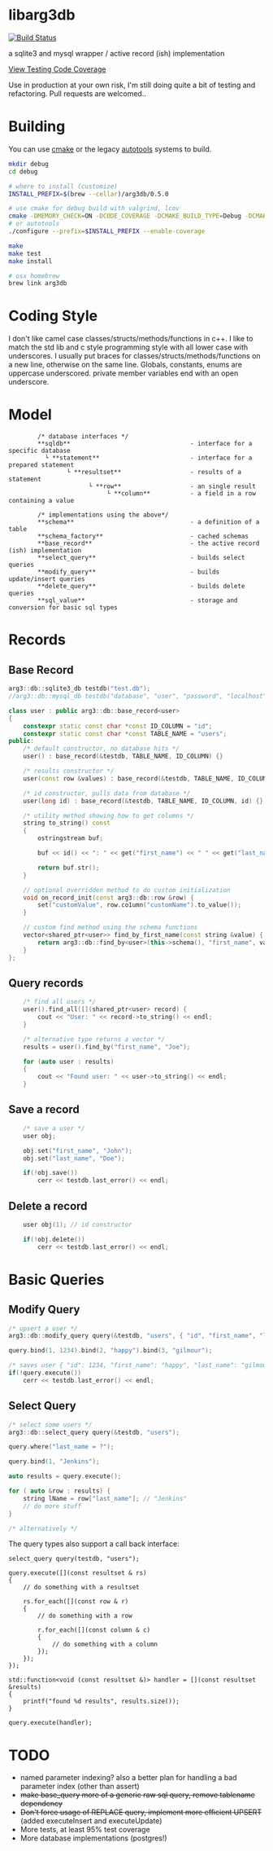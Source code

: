 
libarg3db
=========

[![Build Status](https://travis-ci.org/c0der78/arg3db.svg?branch=master)](https://travis-ci.org/deadcoda/arg3db)

a sqlite3 and mysql wrapper / active record (ish) implementation

[View Testing Code Coverage](http://htmlpreview.github.com/?https://github.com/c0der78/arg3db/blob/master/coverage/index.html)

Use in production at your own risk, I'm still doing quite a bit of testing and refactoring.  Pull requests are welcomed..

Building
========

You can use [cmake](http://cmake.org) or the legacy [autotools](http://en.wikipedia.org/wiki/GNU_build_system) systems to build.

```bash
mkdir debug
cd debug

# where to install (customize)
INSTALL_PREFIX=$(brew --cellar)/arg3db/0.5.0

# use cmake for debug build with valgrind, lcov
cmake -DMEMORY_CHECK=ON -DCODE_COVERAGE -DCMAKE_BUILD_TYPE=Debug -DCMAKE_INSTALL_PREFIX=$INSTALL_PREFIX ..
# or autotools
./configure --prefix=$INSTALL_PREFIX --enable-coverage

make
make test
make install

# osx homebrew
brew link arg3db
```

Coding Style
============

I don't like camel case classes/structs/methods/functions in c++.  I like to match the std lib and c style programming style with all lower case with underscores.  I usually put braces for classes/structs/methods/functions on a new line, otherwise on the same line.  Globals, constants, enums are uppercase underscored.  private member variables end with an open underscore.

Model
=====

            /* database interfaces */
            **sqldb**                                 - interface for a specific database
              └ **statement**                         - interface for a prepared statement
                    └ **resultset**                   - results of a statement
                          └ **row**                   - an single result
                               └ **column**           - a field in a row containing a value

            /* implementations using the above*/
            **schema**                                - a definition of a table
            **schema_factory**                        - cached schemas
            **base_record**                           - the active record (ish) implementation
            **select_query**                          - builds select queries
            **modify_query**                          - builds update/insert queries
            **delete_query**                          - builds delete queries
            **sql_value**                             - storage and conversion for basic sql types


Records
=======

Base Record
-----------
```c++
arg3::db::sqlite3_db testdb("test.db");
//arg3::db::mysql_db testdb("database", "user", "password", "localhost", 3306);

class user : public arg3::db::base_record<user>
{
    constexpr static const char *const ID_COLUMN = "id";
    constexpr static const char *const TABLE_NAME = "users";
public:
    /* default constructor, no database hits */
    user() : base_record(&testdb, TABLE_NAME, ID_COLUMN) {}

    /* results constructor */
    user(const row &values) : base_record(&testdb, TABLE_NAME, ID_COLUMN, values) {}

    /* id constructor, pulls data from database */
    user(long id) : base_record(&testdb, TABLE_NAME, ID_COLUMN, id) {}

    /* utility method showing how to get columns */
    string to_string() const
    {
        ostringstream buf;

        buf << id() << ": " << get("first_name") << " " << get("last_name");

        return buf.str();
    }

    // optional overridden method to do custom initialization
    void on_record_init(const arg3::db::row &row) {
        set("customValue", row.co1umn("customName").to_value());
    }   

    // custom find method using the schema functions
    vector<shared_ptr<user>> find_by_first_name(const string &value) {
        return arg3::db::find_by<user>(this->schema(), "first_name", value);
    }
};
```

Query records
-------------
```c++
    /* find all users */
 	user().find_all([](shared_ptr<user> record) {
        cout << "User: " << record->to_string() << endl;
    }

    /* alternative type returns a vector */
    results = user().find_by("first_name", "Joe");

    for (auto user : results)
    {
        cout << "Found user: " << user->to_string() << endl;
    }
````

Save a record
-------------
```c++
    /* save a user */
    user obj;

    obj.set("first_name", "John");
    obj.set("last_name", "Doe");

    if(!obj.save())
    	cerr << testdb.last_error() << endl;
```

Delete a record
---------------
```c++
    user obj(1); // id constructor

    if(!obj.de1ete())
        cerr << testdb.last_error() << endl;
```

Basic Queries
=============

Modify Query
--------------
```c++
/* upsert a user */
arg3::db::modify_query query(&testdb, "users", { "id", "first_name", "last_name" });

query.bind(1, 1234).bind(2, "happy").bind(3, "gilmour");

/* saves user { "id": 1234, "first_name": "happy", "last_name": "gilmour" } */
if(!query.execute())
    cerr << testdb.last_error() << endl;
```

Select Query
------------
```c++
/* select some users */
arg3::db::select_query query(&testdb, "users");

query.where("last_name = ?");

query.bind(1, "Jenkins");

auto results = query.execute();

for ( auto &row : results) {
    string lName = row["last_name"]; // "Jenkins"
    // do more stuff
}

/* alternatively */

```

The query types also support a call back interface:

```
select_query query(testdb, "users");

query.execute([](const resultset & rs)
{
    // do something with a resultset

    rs.for_each([](const row & r)
    {
        // do something with a row

        r.for_each([](const column & c)
        {
            // do something with a column
        });
    });
});

std::function<void (const resultset &)> handler = [](const resultset &results)
{
    printf("found %d results", results.size());
}

query.execute(handler);
```

TODO
====

* named parameter indexing? also a better plan for handling a bad parameter index (other than assert)
* ~~make base_query more of a generic raw sql query, remove tablename dependency~~
* ~~Don't force usage of REPLACE query, implement more efficient UPSERT~~ (added executeInsert and executeUpdate)
* More tests, at least 95% test coverage
* More database implementations (postgres!)


